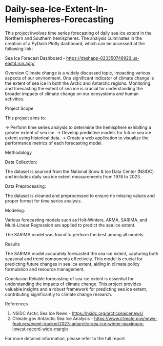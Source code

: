 # Daily-sea-Ice-Extent-In-Hemispheres-Forecasting
This project involves time series forecasting of daily sea ice extent in the Northern and Southern hemispheres. The analysis culminates in the creation of a PyDash Plotly dashboard, which can be accessed at the following link:

Sea Ice Forecast Dashboard - https://dashapp-823350748929.us-east4.run.app/

Overview
Climate change is a widely discussed topic, impacting various aspects of our environment. One significant indicator of climate change is the extent of sea ice in both the Arctic and Antarctic regions. Monitoring and forecasting the extent of sea ice is crucial for understanding the broader impacts of climate change on our ecosystems and human activities.

Project Scope

This project aims to:

-> Perform time series analysis to determine the hemisphere exhibiting a greater extent of sea ice.
-> Develop predictive models for future sea ice extent using historical data.
-> Create a web application to visualize the performance metrics of each forecasting model.

Methodology

Data Collection:

  The dataset is sourced from the National Snow & Ice Data Center (NSIDC) and includes daily sea ice extent measurements from 1978 to 2023.
  
Data Preprocessing:

The dataset is cleaned and preprocessed to ensure no missing values and proper format for time series analysis.

Modeling:

Various forecasting models such as Holt-Winters, ARMA, SARIMA, and Multi-Linear Regression are applied to predict the sea ice extent.

The SARIMA model was found to perform the best among all models.

Results

The SARIMA model accurately forecasted the sea ice extent, capturing both seasonal and trend components effectively. This model is crucial for predicting future changes in sea ice extent, aiding in climate policy formulation and resource management.

Conclusion
Reliable forecasting of sea ice extent is essential for understanding the impacts of climate change. This project provides valuable insights and a robust framework for predicting sea ice extent, contributing significantly to climate change research.

References

1. NSIDC Arctic Sea Ice News - https://nsidc.org/arcticseaicenews/
2. Climate.gov Antarctic Sea Ice Analysis - https://www.climate.gov/news-features/event-tracker/2023-antarctic-sea-ice-winter-maximum-lowest-record-wide-margin


For more detailed information, please refer to the full report.


